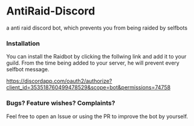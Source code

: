 # AntiRaid-Discord
a anti raid discord bot, which prevents you from being raided by selfbots


### Installation

You can install the Raidbot by clicking the follwing link and add it to your guild.
From the time being added to your server, he will prevent every selfbot message.

https://discordapp.com/oauth2/authorize?client_id=353518760499478529&scope=bot&permissions=74758

### Bugs? Feature wishes? Complaints?

Feel free to open an Issue or using the PR to improve the bot by yourself.
